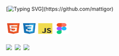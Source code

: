 [![Typing SVG](https://readme-typing-svg.herokuapp.com/?duration=4000&color=%2339FF14&lines=Olá!+Seja+bem+vindo!!)](https://github.com/mattigor)

<!-- Stats -->
<!--<div align="left">
  <a href="https://github.com/mattigor">
  <img height="165em" src="https://github-readme-stats.vercel.app/api?username=mattigor&show_icons=true&theme=react&include_all_commits=true&count_private=true"/>
  <img height="165em" src="https://github-readme-stats.vercel.app/api/top-langs/?username=mattigor&layout=compact&langs_count=7&theme=react"/>
</div>-->

<!-- Skills -->
<div style="display: inline_block"><br>
  <img align="center" alt="Igor-HTML" height="30" width="40" src="https://github.com/devicons/devicon/blob/master/icons/html5/html5-original.svg">
  <img align="center" alt="Igor-CSS" height="30" width="40" src="https://github.com/devicons/devicon/blob/master/icons/css3/css3-original.svg">
  <img align="center" alt="Igor-Js" height="30" width="40" src="https://github.com/devicons/devicon/blob/master/icons/javascript/javascript-original.svg">
  <img align="center" alt="Igor-Figma" height="30" width="40" src="https://github.com/devicons/devicon/blob/master/icons/figma/figma-original.svg">
</div>

##
<!-- Contato -->
<p align="left">
 <a href="mailto:mattigor.impr@gmail.com"><img src="https://img.shields.io/badge/gmail-D14836?&style=for-the-badge&logo=gmail&logoColor=white&link=mailto:mattigor.impr@gmail.com"></a>&nbsp;
 <a href="https://www.linkedin.com/in/mattigor"><img src="https://img.shields.io/badge/linkedin-%230077B5.svg?&style=for-the-badge&logo=linkedin&logoColor=white&link=mailto:https://www.linkedin.com/in/mattigor/"></a>&nbsp;
 <a href="https://t.me/mattigor"><img src="https://img.shields.io/badge/Telegram-2CA5E0?style=for-the-badge&logo=telegram&logoColor=white"></a>
</p>
